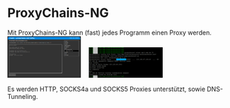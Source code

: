 # ProxyChains-NG
Mit ProxyChains-NG kann (fast) jedes Programm einen Proxy werden.<br>
<a href='../../docs/screenshots/000-PKG_proxychains-ng.png'><img src='../../docs/screenshots/000-PKG_proxychains-ng.png' style="width:33%;height:33%;border:0;"></a>&emsp;
<a href='../../docs/screenshots/000-PKG_proxychains-ng_terminal.png'><img src='../../docs/screenshots/000-PKG_proxychains-ng_terminal.png' style="width:33%;height:33%;border:0;"></a><br>

Es werden HTTP, SOCKS4a und SOCKS5 Proxies unterstützt, sowie DNS-Tunneling.

